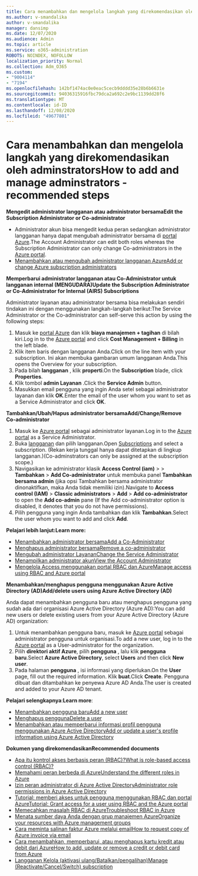 ```yaml
---
title: Cara menambahkan dan mengelola langkah yang direkomendasikan oleh adminstrators
ms.author: v-smandalika
author: v-smandalika
manager: dansimp
ms.date: 12/07/2020
ms.audience: Admin
ms.topic: article
ms.service: o365-administration
ROBOTS: NOINDEX, NOFOLLOW
localization_priority: Normal
ms.collection: Adm_O365
ms.custom:
- "9004114"
- "7194"
ms.openlocfilehash: 142bf1474ac0e0eac5cecb9dddd35e28b6b6631e
ms.sourcegitcommit: 94036315916fbc79dca2a692c2e9bc1139dd28f6
ms.translationtype: MT
ms.contentlocale: id-ID
ms.lasthandoff: 12/08/2020
ms.locfileid: "49677801"
---
```

# <a name="how-to-add-and-manage-adminstrators---recommended-steps"></a><span data-ttu-id="c060e-102">Cara menambahkan dan mengelola langkah yang direkomendasikan oleh adminstrators</span><span class="sxs-lookup"><span data-stu-id="c060e-102">How to add and manage adminstrators - recommended steps</span></span>

<span data-ttu-id="c060e-103">**Mengedit administrator langganan atau administrator bersama**</span><span class="sxs-lookup"><span data-stu-id="c060e-103">**Edit the Subscription Administrator or Co-administrator**</span></span>

- <span data-ttu-id="c060e-104">Administrator akun bisa mengedit kedua peran sedangkan administrator langganan hanya dapat mengubah administrator bersama di [portal Azure](https://ms.portal.azure.com/#home).</span><span class="sxs-lookup"><span data-stu-id="c060e-104">The Account Administrator can edit both roles whereas the Subscription Administrator can only change Co-administrators in the [Azure portal](https://ms.portal.azure.com/#home).</span></span>
- [<span data-ttu-id="c060e-105">Menambahkan atau mengubah administrator langganan Azure</span><span class="sxs-lookup"><span data-stu-id="c060e-105">Add or change Azure subscription administrators</span></span>](https://docs.microsoft.com/azure/cost-management-billing/manage/add-change-subscription-administrator)

<span data-ttu-id="c060e-106">**Memperbarui administrator langganan atau Co-Administrator untuk langganan internal (MENGUDARA)**</span><span class="sxs-lookup"><span data-stu-id="c060e-106">**Update the Subscription Administrator or Co-Administrator for Internal (AIRS) Subscriptions**</span></span>

<span data-ttu-id="c060e-107">Administrator layanan atau administrator bersama bisa melakukan sendiri tindakan ini dengan menggunakan langkah-langkah berikut:</span><span class="sxs-lookup"><span data-stu-id="c060e-107">The Service Administrator or the Co-administrator can self-serve this action by using the following steps:</span></span>

1. <span data-ttu-id="c060e-108">Masuk ke [portal Azure](https://ms.portal.azure.com/#home) dan klik **biaya manajemen + tagihan** di bilah kiri.</span><span class="sxs-lookup"><span data-stu-id="c060e-108">Log in to the [Azure portal](https://ms.portal.azure.com/#home) and click **Cost Management + Billing** in the left blade.</span></span>
2. <span data-ttu-id="c060e-109">Klik item baris dengan langganan Anda.</span><span class="sxs-lookup"><span data-stu-id="c060e-109">Click on the line item with your subscription.</span></span> <span data-ttu-id="c060e-110">Ini akan membuka gambaran umum langganan Anda.</span><span class="sxs-lookup"><span data-stu-id="c060e-110">This opens the Overview for your subscription.</span></span>
3. <span data-ttu-id="c060e-111">Pada bilah **langganan** , klik **properti**.</span><span class="sxs-lookup"><span data-stu-id="c060e-111">On the **Subscription** blade, click **Properties**.</span></span> 
4. <span data-ttu-id="c060e-112">Klik tombol **admin Layanan** .</span><span class="sxs-lookup"><span data-stu-id="c060e-112">Click the **Service Admin** button.</span></span>
5. <span data-ttu-id="c060e-113">Masukkan email pengguna yang ingin Anda setel sebagai administrator layanan dan klik **OK**.</span><span class="sxs-lookup"><span data-stu-id="c060e-113">Enter the email of the user whom you want to set as a Service Administrator and click **OK**.</span></span>

<span data-ttu-id="c060e-114">**Tambahkan/Ubah/Hapus administrator bersama**</span><span class="sxs-lookup"><span data-stu-id="c060e-114">**Add/Change/Remove Co-administrator**</span></span>

1. <span data-ttu-id="c060e-115">Masuk ke [Azure portal](https://ms.portal.azure.com/#home) sebagai administrator layanan.</span><span class="sxs-lookup"><span data-stu-id="c060e-115">Log in to the [Azure portal](https://ms.portal.azure.com/#home) as a Service Administrator.</span></span>
2. <span data-ttu-id="c060e-116">Buka [langganan](https://ms.portal.azure.com/#blade/Microsoft_Azure_Billing/SubscriptionsBlade) dan pilih langganan.</span><span class="sxs-lookup"><span data-stu-id="c060e-116">Open [Subscriptions](https://ms.portal.azure.com/#blade/Microsoft_Azure_Billing/SubscriptionsBlade) and select a subscription.</span></span> <span data-ttu-id="c060e-117">(Rekan kerja tunggal hanya dapat ditetapkan di lingkup langganan.)</span><span class="sxs-lookup"><span data-stu-id="c060e-117">(Co-adminstrators can only be assigned at the subscription scope.)</span></span>
3. <span data-ttu-id="c060e-118">Navigasikan ke administrator klasik **Access Control (iam)**  >    >  **Tambahkan**  >  **Add Co-administrator** untuk membuka panel **Tambahkan bersama admin** (jika opsi Tambahkan bersama administrator dinonaktifkan, maka Anda tidak memiliki izin).</span><span class="sxs-lookup"><span data-stu-id="c060e-118">Navigate to **Access control (IAM)** > **Classic administrators** > **Add** > **Add co-administrator** to open the **Add co-admin** pane (If the Add co-administrator option is disabled, it denotes that you do not have permissions).</span></span>
4. <span data-ttu-id="c060e-119">Pilih pengguna yang ingin Anda tambahkan dan klik **Tambahkan**.</span><span class="sxs-lookup"><span data-stu-id="c060e-119">Select the user whom you want to add and click **Add**.</span></span>

<span data-ttu-id="c060e-120">**Pelajari lebih lanjut:**</span><span class="sxs-lookup"><span data-stu-id="c060e-120">**Learn more:**</span></span>
- [<span data-ttu-id="c060e-121">Menambahkan administrator bersama</span><span class="sxs-lookup"><span data-stu-id="c060e-121">Add a Co-Administrator</span></span>](https://docs.microsoft.com/azure/role-based-access-control/classic-administrators)
- [<span data-ttu-id="c060e-122">Menghapus administrator bersama</span><span class="sxs-lookup"><span data-stu-id="c060e-122">Remove a co-administrator</span></span>](https://docs.microsoft.com/azure/role-based-access-control/classic-administrators)
- [<span data-ttu-id="c060e-123">Mengubah administrator Layanan</span><span class="sxs-lookup"><span data-stu-id="c060e-123">Change the Service Administrator</span></span>](https://docs.microsoft.com/azure/role-based-access-control/classic-administrators)
- [<span data-ttu-id="c060e-124">Menampilkan administrator akun</span><span class="sxs-lookup"><span data-stu-id="c060e-124">View the Account Administrator</span></span>](https://docs.microsoft.com/azure/role-based-access-control/classic-administrators)
- [<span data-ttu-id="c060e-125">Mengelola Access menggunakan portal RBAC dan Azure</span><span class="sxs-lookup"><span data-stu-id="c060e-125">Manage access using RBAC and Azure portal</span></span>](https://docs.microsoft.com/azure/role-based-access-control/role-assignments-portal)

<span data-ttu-id="c060e-126">**Menambahkan/menghapus pengguna menggunakan Azure Active Directory (AD)**</span><span class="sxs-lookup"><span data-stu-id="c060e-126">**Add/delete users using Azure Active Directory (AD)**</span></span>

<span data-ttu-id="c060e-127">Anda dapat menambahkan pengguna baru atau menghapus pengguna yang sudah ada dari organisasi Azure Active Directory (Azure AD):</span><span class="sxs-lookup"><span data-stu-id="c060e-127">You can add new users or delete existing users from your Azure Active Directory (Azure AD) organization:</span></span>

1. <span data-ttu-id="c060e-128">Untuk menambahkan pengguna baru, masuk ke [Azure portal](https://ms.portal.azure.com/#home) sebagai administrator pengguna untuk organisasi.</span><span class="sxs-lookup"><span data-stu-id="c060e-128">To add a new user, log in to the [Azure portal](https://ms.portal.azure.com/#home) as a User-administrator for the organization.</span></span>
2. <span data-ttu-id="c060e-129">Pilih **direktori aktif Azure**, pilih **pengguna** , lalu klik **pengguna baru**.</span><span class="sxs-lookup"><span data-stu-id="c060e-129">Select **Azure Active Directory**, select **Users** and then click **New user**.</span></span>
3. <span data-ttu-id="c060e-130">Pada halaman **pengguna** , isi informasi yang diperlukan.</span><span class="sxs-lookup"><span data-stu-id="c060e-130">On the **User** page, fill out the required information.</span></span> <span data-ttu-id="c060e-131">Klik **buat**.</span><span class="sxs-lookup"><span data-stu-id="c060e-131">Click **Create**.</span></span> <span data-ttu-id="c060e-132">Pengguna dibuat dan ditambahkan ke penyewa Azure AD Anda.</span><span class="sxs-lookup"><span data-stu-id="c060e-132">The user is created and added to your Azure AD tenant.</span></span>

<span data-ttu-id="c060e-133">**Pelajari selengkapnya**:</span><span class="sxs-lookup"><span data-stu-id="c060e-133">**Learn more**:</span></span>

- [<span data-ttu-id="c060e-134">Menambahkan pengguna baru</span><span class="sxs-lookup"><span data-stu-id="c060e-134">Add a new user</span></span>](https://docs.microsoft.com/azure/active-directory/fundamentals/add-users-azure-active-directory)
- [<span data-ttu-id="c060e-135">Menghapus pengguna</span><span class="sxs-lookup"><span data-stu-id="c060e-135">Delete a user</span></span>](https://docs.microsoft.com/azure/active-directory/fundamentals/add-users-azure-active-directory)
- [<span data-ttu-id="c060e-136">Menambahkan atau memperbarui informasi profil pengguna menggunakan Azure Active Directory</span><span class="sxs-lookup"><span data-stu-id="c060e-136">Add or update a user's profile information using Azure Active Directory</span></span>](https://docs.microsoft.com/azure/active-directory/fundamentals/active-directory-users-profile-azure-portal)

<span data-ttu-id="c060e-137">**Dokumen yang direkomendasikan**</span><span class="sxs-lookup"><span data-stu-id="c060e-137">**Recommended documents**</span></span>

- [<span data-ttu-id="c060e-138">Apa itu kontrol akses berbasis peran (RBAC)?</span><span class="sxs-lookup"><span data-stu-id="c060e-138">What is role-based access control (RBAC)?</span></span>](https://docs.microsoft.com/azure/role-based-access-control/overview)
- [<span data-ttu-id="c060e-139">Memahami peran berbeda di Azure</span><span class="sxs-lookup"><span data-stu-id="c060e-139">Understand the different roles in Azure</span></span>](https://docs.microsoft.com/azure/role-based-access-control/rbac-and-directory-admin-roles)
- [<span data-ttu-id="c060e-140">Izin peran administrator di Azure Active Directory</span><span class="sxs-lookup"><span data-stu-id="c060e-140">Administrator role permissions in Azure Active Directory</span></span>](https://docs.microsoft.com/azure/active-directory/roles/permissions-reference)
- [<span data-ttu-id="c060e-141">Tutorial: memberi akses untuk pengguna menggunakan RBAC dan portal Azure</span><span class="sxs-lookup"><span data-stu-id="c060e-141">Tutorial: Grant access for a user using RBAC and the Azure portal</span></span>](https://docs.microsoft.com/azure/role-based-access-control/quickstart-assign-role-user-portal)
- [<span data-ttu-id="c060e-142">Memecahkan masalah RBAC di Azure</span><span class="sxs-lookup"><span data-stu-id="c060e-142">Troubleshoot RBAC in Azure</span></span>](https://docs.microsoft.com/azure/role-based-access-control/troubleshooting)
- [<span data-ttu-id="c060e-143">Menata sumber daya Anda dengan grup manajemen Azure</span><span class="sxs-lookup"><span data-stu-id="c060e-143">Organize your resources with Azure management groups</span></span>](https://docs.microsoft.com/azure/governance/management-groups/overview)
- [<span data-ttu-id="c060e-144">Cara meminta salinan faktur Azure melalui email</span><span class="sxs-lookup"><span data-stu-id="c060e-144">How to request copy of Azure invoice via email</span></span>](https://azure.microsoft.com/en-us/blog/azure-email-invoices/)
- [<span data-ttu-id="c060e-145">Cara menambahkan, memperbarui, atau menghapus kartu kredit atau debit dari Azure</span><span class="sxs-lookup"><span data-stu-id="c060e-145">How to add, update or remove a credit or debit card from Azure</span></span>](https://docs.microsoft.com/azure/cost-management-billing/manage/change-credit-card)
- [<span data-ttu-id="c060e-146">Langganan Kelola (aktivasi ulang/Batalkan/pengalihan)</span><span class="sxs-lookup"><span data-stu-id="c060e-146">Manage (Reactivate/Cancel/Switch) subscription</span></span>](https://docs.microsoft.com/azure/cost-management-billing/manage/subscription-disabled)



